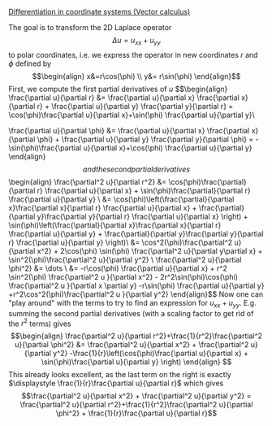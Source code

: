 
[Differentiation in coordinate systems (Vector calculus)](Differentiation%20in%20coordinate%20systems%20(Vector%20calculus).md)

The goal is to transform the 2D Laplace operator
$$\Delta u = u_{xx}+u_{yy}$$
to polar coordinates, i.e. we express the operator in new coordinates $r$ and $\phi$ defined by
$$\begin{align}
x&=r\cos(\phi) \\ y&= r\sin(\phi)
\end{align}$$
First, we compute the first partial derivatives of $u$
$$\begin{align}
\frac{\partial u}{\partial r} &= \frac{\partial u}{\partial x} \frac{\partial x}{\partial r} + \frac{\partial u}{\partial y} \frac{\partial y}{\partial r} = \cos(\phi)\frac{\partial u}{\partial x}+\sin(\phi) \frac{\partial u}{\partial y}\\

\frac{\partial u}{\partial \phi} &= \frac{\partial u}{\partial x} \frac{\partial x}{\partial \phi} + \frac{\partial u}{\partial y} \frac{\partial y}{\partial \phi} = -\sin(\phi)\frac{\partial u}{\partial x}+\cos(\phi) \frac{\partial u}{\partial y}
\end{align}$$
and the second partial derivatives
$$\begin{align}
\frac{\partial^2 u}{\partial r^2} &= \cos(\phi)\frac{\partial}{\partial r} \frac{\partial u}{\partial x} + \sin(\phi)\frac{\partial}{\partial r} \frac{\partial u}{\partial y} \\ 
&= \cos(\phi)\left(\frac{\partial}{\partial x}\frac{\partial x}{\partial r} \frac{\partial u}{\partial x} + \frac{\partial}{\partial y}\frac{\partial y}{\partial r} \frac{\partial u}{\partial x} \right) + \sin(\phi)\left(\frac{\partial}{\partial x}\frac{\partial x}{\partial r} \frac{\partial u}{\partial y} + \frac{\partial}{\partial y}\frac{\partial y}{\partial r} \frac{\partial u}{\partial y} \right)\\
&= \cos^2(\phi)\frac{\partial^2 u}{\partial x^2} + 2\cos(\phi) \sin(\phi) \frac{\partial^2 u}{\partial y\partial x} + \sin^2(\phi)\frac{\partial^2 u}{\partial y^2} \\
\frac{\partial^2 u}{\partial \phi^2} &= \dots \\
&= -r\cos(\phi) \frac{\partial u}{\partial x} + r^2 \sin^2(\phi) \frac{\partial^2 u }{\partial x^2} - 2r^2\sin(\phi)\cos(\phi) \frac{\partial^2 u }{\partial x \partial y} -r\sin(\phi) \frac{\partial u}{\partial y} +r^2\cos^2(\phi)\frac{\partial^2 u }{\partial y^2}
\end{align}$$
Now one can "play around" with the terms to try to find an expression for $u_{xx}+u_{yy}$. E.g. summing the second partial derivatives (with a scaling factor to get rid of the $r^2$ terms) gives
$$\begin{align}
\frac{\partial^2 u}{\partial r^2}+\frac{1}{r^2}\frac{\partial^2 u}{\partial \phi^2} &= \frac{\partial^2 u}{\partial x^2} + \frac{\partial^2 u}{\partial y^2} -\frac{1}{r}\left(\cos(\phi)\frac{\partial u}{\partial x} + \sin(\phi)\frac{\partial u}{\partial y} \right) 
\end{align} $$
This already looks excellent, as the last term on the right is exactly $\displaystyle \frac{1}{r}\frac{\partial u}{\partial r}$ which gives
$$\frac{\partial^2 u}{\partial x^2} + \frac{\partial^2 u}{\partial y^2} = \frac{\partial^2 u}{\partial r^2}+\frac{1}{r^2}\frac{\partial^2 u}{\partial \phi^2} + \frac{1}{r}\frac{\partial u}{\partial r}$$

